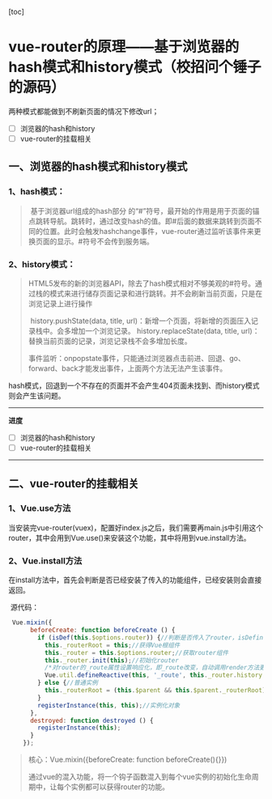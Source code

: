 [toc]

# vue-router的原理——基于浏览器的hash模式和history模式（校招问个锤子的源码）

两种模式都能做到不刷新页面的情况下修改url；

- [ ] 浏览器的hash和history
- [ ] vue-router的挂载相关

## 一、浏览器的hash模式和history模式

### 1、hash模式：

> ​	基于浏览器url组成的hash部分 的“#”符号，最开始的作用是用于页面的锚点跳转导航。跳转时，通过改变hash的值。
> ​	即#后面的数据来跳转到页面不同的位置。此时会触发hashchange事件，vue-router通过监听该事件来更换页面的显示。#符号不会传到服务端。

### 2、history模式：

> ​	HTML5发布的新的浏览器API，除去了hash模式相对不够美观的#符号。通过栈的模式来进行储存页面记录和进行跳转。并不会刷新当前页面，只是在浏览记录上进行操作
>
> ​	history.pushState(data, title, url)：新增一个页面，将新增的页面压入记录栈中。会多增加一个浏览记录。
> ​	history.replaceState(data, title, url)：替换当前页面的记录，浏览记录栈不会多增加长度。
>
> ​	事件监听：onpopstate事件，只能通过浏览器点击前进、回退、go、forward、back才能发出事件，上面两个方法无法产生该事件。

hash模式，回退到一个不存在的页面并不会产生404页面未找到、而history模式则会产生该问题。

---

**进度**

- [ ] 浏览器的hash和history
- [ ] vue-router的挂载相关

---



## 二、vue-router的挂载相关

### 1、Vue.use方法

​	当安装完vue-router(vuex)，配置好index.js之后，我们需要再main.js中引用这个router，其中会用到Vue.use()来安装这个功能，其中将用到vue.install方法。

### 2、Vue.install方法

​	在install方法中，首先会判断是否已经安装了传入的功能组件，已经安装则会直接返回。

​	源代码：

```javascript
 Vue.mixin({
      beforeCreate: function beforeCreate () {
        if (isDef(this.$options.router)) {//判断是否传入了router，isDefined?
          this._routerRoot = this;//获得Vue根组件
          this._router = this.$options.router;//获取router组件
          this._router.init(this);//初始化router
          /*对router的_route属性设置响应化，即_route改变，自动调用render方法更新视图*/
          Vue.util.defineReactive(this, '_route', this._router.history.current);
        } else {//普通实例
          this._routerRoot = (this.$parent && this.$parent._routerRoot) || this;
        }
        registerInstance(this, this);//实例化对象
      },
      destroyed: function destroyed () {
        registerInstance(this);
      }
    });
```



> 核心：Vue.mixin({beforeCreate: function beforeCreate(){}})
>
> 通过vue的混入功能，将一个钩子函数混入到每个vue实例的初始化生命周期中，让每个实例都可以获得router的功能。



